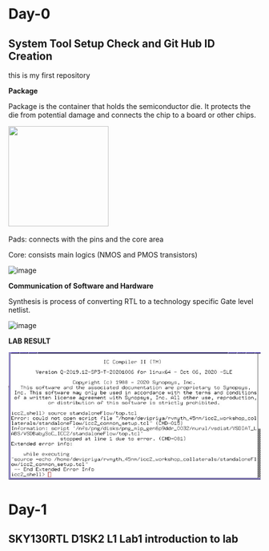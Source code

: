 # Day-0

## System Tool Setup Check and Git Hub ID Creation

this is my first repository

**Package**

Package is the container that holds the semiconductor die. It protects the die from potential damage and connects the chip to a board or other chips.

<img src = "https://user-images.githubusercontent.com/118953932/205201579-69f972ab-dc30-4b49-902d-5a79ab6e80ff.png" width = "200" height = "200">

Pads: connects with the pins and the core area

Core: consists main logics (NMOS and PMOS transistors)

<img width="821" alt="image" src="https://user-images.githubusercontent.com/118953932/205200966-77136c29-f094-428f-aab2-ba5f85fef76b.png">

**Communication of Software and Hardware**

Synthesis is process of converting RTL to a technology specific Gate level netlist.

<img width="782" alt="image" src="https://user-images.githubusercontent.com/118953932/205202814-1def0c8a-a7bd-4199-b754-1bba5bddffa9.png">



**LAB RESULT**

![alt text](day0labs(nurul).jpg)

# Day-1
## SKY130RTL D1SK2 L1 Lab1 introduction to lab



